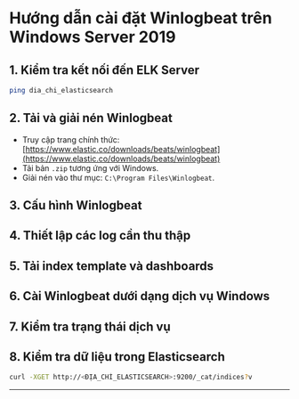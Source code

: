 # Hướng dẫn cài đặt Winlogbeat trên Windows Server 2019
## 1. Kiểm tra kết nối đến ELK Server
```bash
ping dia_chi_elasticsearch
```
## 2. Tải và giải nén Winlogbeat

- Truy cập trang chính thức: [https://www.elastic.co/downloads/beats/winlogbeat](https://www.elastic.co/downloads/beats/winlogbeat)
- Tải bản `.zip` tương ứng với Windows.
- Giải nén vào thư mục: `C:\Program Files\Winlogbeat`.

## 3. Cấu hình Winlogbeat

## 4. Thiết lập các log cần thu thập

## 5. Tải index template và dashboards

## 6. Cài Winlogbeat dưới dạng dịch vụ Windows

## 7. Kiểm tra trạng thái dịch vụ

## 8. Kiểm tra dữ liệu trong Elasticsearch

```bash
curl -XGET http://<ĐỊA_CHỈ_ELASTICSEARCH>:9200/_cat/indices?v
```

---